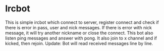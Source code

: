 # Ircbot
This is simple ircbot which connect to server, register connect and check if there is error in pass, user and nick messages. 
If there is error with nick message, it will try another nickname or close the connect. 
This bot also listen ping messages and answer with pong. It also join to x channel and if kicked, then rejoin.
Update: Bot will read received messages line by line.
